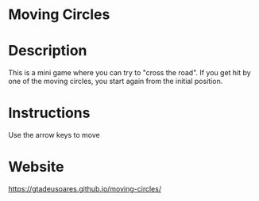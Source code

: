 # Moving Circles
# Description
This is a mini game where you can try to "cross the road". If you get hit by one of the moving circles, you start again from the initial position. 
# Instructions
Use the arrow keys to move
# Website
https://gtadeusoares.github.io/moving-circles/

